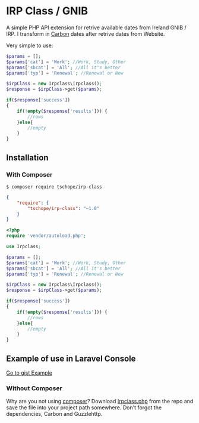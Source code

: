 # IRP Class / GNIB

A simple PHP API extension for retrive available dates from Ireland GNIB / IRP. I transform in [Carbon](http://carbon.nesbot.com) dates after retrive dates from Website.

Very simple to use:

```php
$params = [];
$params['cat'] = 'Work'; //Work, Study, Other
$params['sbcat'] = 'All'; //All it's better
$params['typ'] = 'Renewal'; //Renewal or New

$irpClass = new Irpclass\Irpclass();
$response = $irpClass->get($params);

if($response['success'])
{
    if(!empty($response['results'])) {
        //rows
    }else{
        //empty
    }
}
```

## Installation

### With Composer

```
$ composer require tschope/irp-class
```

```json
{
    "require": {
        "tschope/irp-class": "~1.0"
    }
}
```

```php
<?php
require 'vendor/autoload.php';

use Irpclass;

$params = [];
$params['cat'] = 'Work'; //Work, Study, Other
$params['sbcat'] = 'All'; //All it's better
$params['typ'] = 'Renewal'; //Renewal or New

$irpClass = new Irpclass\Irpclass();
$response = $irpClass->get($params);

if($response['success'])
{
    if(!empty($response['results'])) {
        //rows
    }else{
        //empty
    }
}
```

## Example of use in Laravel Console
<script src="https://gist.github.com/tschope/deb56ab640737310ced3c57cb71022ed.js"></script>
[Go to gist Example](https://gist.github.com/tschope/deb56ab640737310ced3c57cb71022ed)


### Without Composer
<a name="install-nocomposer"/>

Why are you not using [composer](http://getcomposer.org/)? Download [Irpclass.php](https://github.com/tschope/irp-class/blob/master/src/Irpclass.php) from the repo and save the file into your project path somewhere. Don't forgot the dependencies, Carbon and Guzzlehttp.



